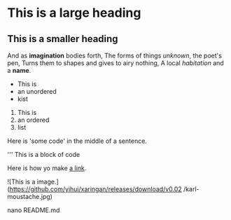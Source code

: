 # This is a large heading

## This is a smaller heading

And as **imagination** bodies forth,
The forms of things *unknown*, the poet's pen,
Turns them to shapes and gives to airy nothing,
A local *habitation* and a **name**.

- This is 
- an unordered
- kist

1. This is
2. an ordered
3. list

Here is 'some code' in the middle of a sentence.

'''
This is
a block 
of code  

Here is how yo make [a link](www.wikipedia.org/).

![This is a image.](https://github.com/yihui/xaringan/releases/download/v0.02
  /karl-moustache.jpg)

nano README.md
